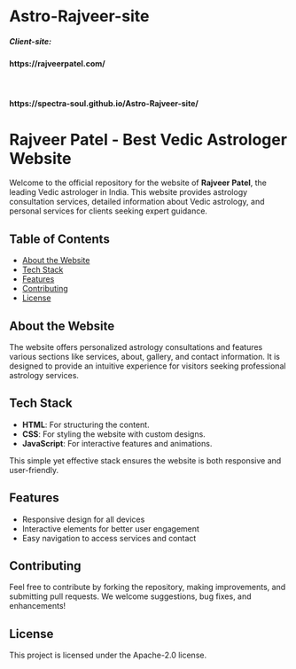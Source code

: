 # Astro-Rajveer-site




<h5>Client-site:<h4>https://rajveerpatel.com/</h4></h5><br>
<h4>https://spectra-soul.github.io/Astro-Rajveer-site/</h4>



# Rajveer Patel - Best Vedic Astrologer Website

Welcome to the official repository for the website of **Rajveer Patel**, the leading Vedic astrologer in India. This website provides astrology consultation services, detailed information about Vedic astrology, and personal services for clients seeking expert guidance.

## Table of Contents
- [About the Website](#about-the-website)
- [Tech Stack](#tech-stack)
- [Features](#features)
- [Contributing](#contributing)
- [License](#license)

## About the Website
The website offers personalized astrology consultations and features various sections like services, about, gallery, and contact information. It is designed to provide an intuitive experience for visitors seeking professional astrology services.

## Tech Stack
- **HTML**: For structuring the content.
- **CSS**: For styling the website with custom designs.
- **JavaScript**: For interactive features and animations.
  
This simple yet effective stack ensures the website is both responsive and user-friendly.

## Features
- Responsive design for all devices
- Interactive elements for better user engagement
- Easy navigation to access services and contact

## Contributing
Feel free to contribute by forking the repository, making improvements, and submitting pull requests. We welcome suggestions, bug fixes, and enhancements!

## License
This project is licensed under the Apache-2.0 license.

<!--## Installation

To run this project locally, clone the repository and open the `index.html` file in your browser.

```bash
git clone https://github.com/yourusername/rajveerpatel-website.git
cd rajveerpatel-website
open index.html-->
